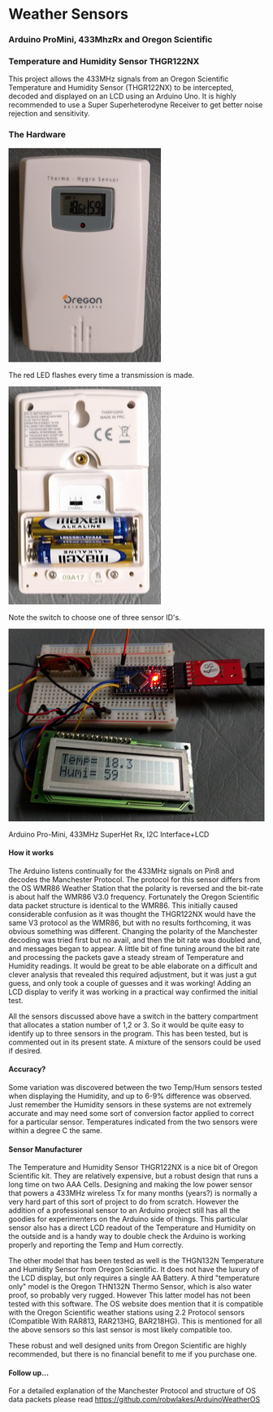 Weather Sensors
===============

### Arduino ProMini, 433MhzRx and Oregon Scientific
### Temperature and Humidity Sensor THGR122NX

This project allows the 433MHz signals from an Oregon Scientific Temperature and Humidity Sensor (THGR122NX) to be intercepted, decoded and displayed on an LCD using an Arduino Uno. It is highly recommended to use a Super Superheterodyne Receiver to get better noise rejection and sensitivity.

### The Hardware

![alt text](images/front.jpg?raw=true "Oregon Scientific Temperature and Humidity Sensor (THGR122NX)")

The red LED flashes every time a transmission is made. 

![alt text](images/back.jpg?raw=true "Oregon Scientific Temperature and Humidity Sensor (THGR122NX)")

Note the switch to choose one of three sensor ID's.

![alt text](images/arduino+433Rx.jpg?raw=true "Arduino Pro-Mini, 433MHz SuperHet Rx, I2C Interface+LCD")

Arduino Pro-Mini, 433MHz SuperHet Rx, I2C Interface+LCD

#### How it works

The Arduino listens continually for the 433MHz signals on Pin8 and decodes the Manchester Protocol.  The protocol for this sensor differs from the OS WMR86 Weather Station that the polarity is reversed and the bit-rate is about half the WMR86 V3.0 frequency.  Fortunately the Oregon Scientific data packet structure is identical to the WMR86.  This initially caused considerable confusion as it was thought the THGR122NX would have the same V3 protocol as the WMR86, but with no results forthcoming, it was obvious something was different.  Changing the polarity of the Manchester decoding was tried first but no avail, and then the bit rate was doubled and, and messages began to appear.  A little bit of fine tuning around the bit rate and processing the packets gave a steady stream of Temperature and Humidity readings. It would be great to be able elaborate on a difficult and clever analysis that revealed this required adjustment, but it was just a gut guess, and only took a couple of guesses and it was working! Adding an LCD display to verify it was working in a practical way confirmed the initial test.

All the sensors discussed above have a switch in the battery compartment that allocates a station number of 1,2 or 3.  So it would be quite easy to identify up to three sensors in the program.  This has been tested, but is commented out in its present state. A mixture of the sensors could be used if desired.  

#### Accuracy?

Some variation was discovered between the two Temp/Hum sensors tested when displaying the Humidity, and up to 6-9% difference was observed. Just remember the Humidity sensors in these systems are not extremely accurate and may need some sort of conversion factor applied to correct for a particular sensor. Temperatures indicated from the two sensors were within a degree C the same.

#### Sensor Manufacturer

The Temperature and Humidity Sensor THGR122NX is a nice bit of Oregon Scientific kit. They are relatively expensive, but a robust design that runs a long time on two AAA Cells.  Designing and making the low power sensor that powers a 433MHz wireless Tx for many months (years?) is normally a very hard part of this sort of project to do from scratch.  However the addition of a professional sensor to an Arduino project still has all the goodies for experimenters on the Arduino side of things. This particular sensor also has a direct LCD readout of the Temperature and Humidity on the outside and is a handy way to double check the Arduino is working properly and reporting the Temp and Hum correctly.

The other model that has been tested as well is the THGN132N Temperature and Humidity Sensor from Oregon Scientific.  It does not have the luxury of the LCD display, but only requires a single AA Battery.  A third "temperature only" model is the Oregon THN132N Thermo Sensor, which is also water proof, so probably very rugged.  However This latter model has not been tested with this software.  The OS website does mention that it is compatible with the Oregon Scientific weather stations using 2.2 Protocol sensors (Compatible With RAR813, RAR213HG, BAR218HG).  This is mentioned for all the above sensors so this last sensor is most likely compatible too.


These robust and well designed units from Oregon Scientific are highly recommended, but there is no financial benefit to me if you purchase one.

#### Follow up...

For a detailed explanation of the Manchester Protocol and structure of OS data packets please read https://github.com/robwlakes/ArduinoWeatherOS 
